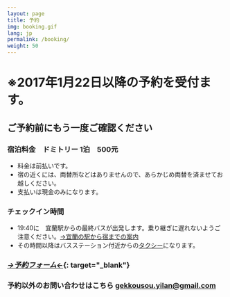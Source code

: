 ```yaml
---
layout: page
title: 予約
img: booking.gif
lang: jp
permalink: /booking/
weight: 50
---
```

<style type="text/css">
</style>
# ※2017年1月22日以降の予約を受付ます。


## ご予約前にもう一度ご確認ください

### 宿泊料金　ドミトリー 1泊　500元

* 料金は前払いです。
* 宿の近くには、両替所などはありませんので、あらかじめ両替を済ませてお越しください。
* 支払いは現金のみになります。

 

### チェックイン時間  

* 19:40に　宜蘭駅からの最終バスが出発します。乗り継ぎに遅れないようご注意ください。[->宜蘭の駅から宿までの案内]({{site.baseurl}}/access/#train-station-to-gekkousou)
* その時間以降はバスステーション付近からの[タクシー]({{site.baseurl}}/access/#taxi)になります。


### [*->予約フォーム<-*](https://docs.google.com/forms/d/e/1FAIpQLSccQVLQyNnYMojPUvyUzG_tB2r_YrorWbtBnWzBbqAO1LYCaA/viewform){: target="_blank"}

### 予約以外のお問い合わせはこちら <gekkousou.yilan@gmail.com>
